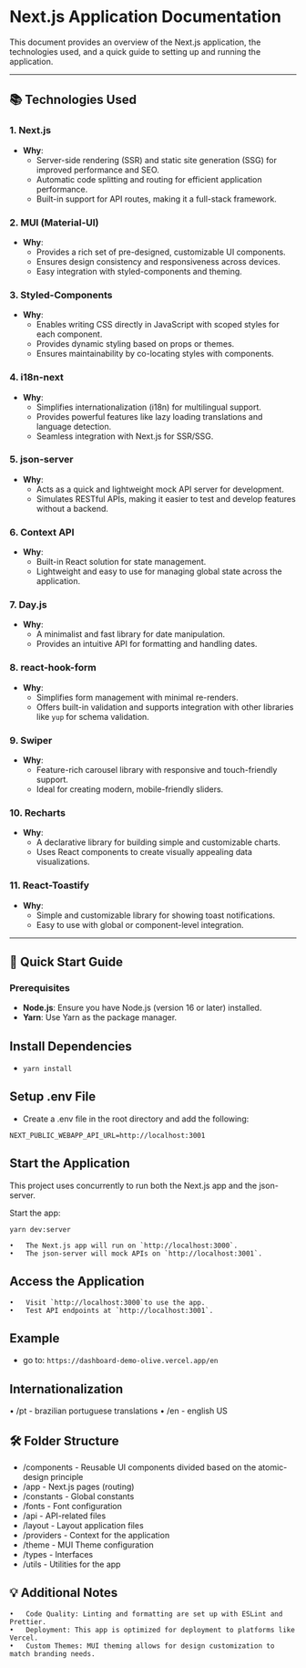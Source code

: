 # Next.js Application Documentation

This document provides an overview of the Next.js application, the technologies used, and a quick guide to setting up and running the application.

---

## 📚 Technologies Used

### 1. Next.js
- **Why**:
  - Server-side rendering (SSR) and static site generation (SSG) for improved performance and SEO.
  - Automatic code splitting and routing for efficient application performance.
  - Built-in support for API routes, making it a full-stack framework.

### 2. MUI (Material-UI)
- **Why**:
  - Provides a rich set of pre-designed, customizable UI components.
  - Ensures design consistency and responsiveness across devices.
  - Easy integration with styled-components and theming.

### 3. Styled-Components
- **Why**:
  - Enables writing CSS directly in JavaScript with scoped styles for each component.
  - Provides dynamic styling based on props or themes.
  - Ensures maintainability by co-locating styles with components.

### 4. i18n-next
- **Why**:
  - Simplifies internationalization (i18n) for multilingual support.
  - Provides powerful features like lazy loading translations and language detection.
  - Seamless integration with Next.js for SSR/SSG.

### 5. json-server
- **Why**:
  - Acts as a quick and lightweight mock API server for development.
  - Simulates RESTful APIs, making it easier to test and develop features without a backend.

### 6. Context API
- **Why**:
  - Built-in React solution for state management.
  - Lightweight and easy to use for managing global state across the application.

### 7. Day.js
- **Why**:
  - A minimalist and fast library for date manipulation.
  - Provides an intuitive API for formatting and handling dates.

### 8. react-hook-form
- **Why**:
  - Simplifies form management with minimal re-renders.
  - Offers built-in validation and supports integration with other libraries like `yup` for schema validation.

### 9. Swiper
- **Why**:
  - Feature-rich carousel library with responsive and touch-friendly support.
  - Ideal for creating modern, mobile-friendly sliders.

### 10. Recharts
- **Why**:
  - A declarative library for building simple and customizable charts.
  - Uses React components to create visually appealing data visualizations.

### 11. React-Toastify
- **Why**:
  - Simple and customizable library for showing toast notifications.
  - Easy to use with global or component-level integration.

---

## 🚀 Quick Start Guide

### Prerequisites
- **Node.js**: Ensure you have Node.js (version 16 or later) installed.
- **Yarn**: Use Yarn as the package manager.



## Install Dependencies

- `yarn install`

## Setup .env File

- Create a .env file in the root directory and add the following:

`NEXT_PUBLIC_WEBAPP_API_URL=http://localhost:3001`

## Start the Application

This project uses concurrently to run both the Next.js app and the json-server.

Start the app:

`yarn dev:server`

	•	The Next.js app will run on `http://localhost:3000`.
	•	The json-server will mock APIs on `http://localhost:3001`.

## Access the Application
	•	Visit `http://localhost:3000`to use the app.
	•	Test API endpoints at `http://localhost:3001`.


## Example

   - go to: `https://dashboard-demo-olive.vercel.app/en`

## Internationalization

  • /pt - brazilian portuguese translations
  • /en - english US

## 🛠 Folder Structure

- /components        - Reusable UI components divided based on the atomic-design principle
- /app               - Next.js pages (routing)
- /constants         - Global constants
- /fonts             - Font configuration
- /api               - API-related files
- /layout            - Layout application files
- /providers         - Context for the application
- /theme             - MUI Theme configuration
- /types             - Interfaces
- /utils             - Utilities for the app

## 💡 Additional Notes
	•	Code Quality: Linting and formatting are set up with ESLint and Prettier.
	•	Deployment: This app is optimized for deployment to platforms like Vercel.
	•	Custom Themes: MUI theming allows for design customization to match branding needs.
